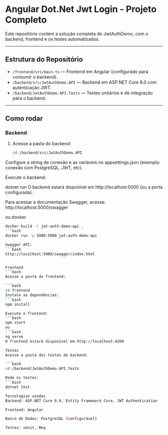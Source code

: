 # Angular Dot.Net Jwt Login - Projeto Completo

Este repositório contém a solução completa do JwtAuthDemo, com o backend, frontend e os testes automatizados.

---

## Estrutura do Repositório

- `/frontend/src/main.ts` — Frontend em Angular (configurado para consumir o backend).
- `/backend/src/JwtAuthDemo.API` — Backend em ASP.NET Core 8.0 com autenticação JWT.
- `/backend/JwtAuthDemo.API.Tests` — Testes unitários e de integração para o backend.

---

## Como rodar

### Backend

1. Acesse a pasta do backend:

   ```bash
   cd /backend/src/JwtAuthDemo.API
Configure a string de conexão e as variáveis no appsettings.json (exemplo: conexão com PostgreSQL, JWT, etc).

Execute o backend:

dotnet run
O backend estará disponível em http://localhost:5000 (ou a porta configurada).

Para acessar a documentação Swagger, acesse: http://localhost:5000/swagger

ou docker
   ```bash
   docker build -t jwt-auth-demo-api .
   ```bash
   docker run -p 5000:5000 jwt-auth-demo-api

Swagger API:
```bash
http://localhost:5000/swagger/index.html


Frontend
```bash
Acesse a pasta do frontend:

```bash
cd frontend
Instale as dependências:
```bash
npm install

Execute o frontend:
```bash
npm start
ou
```bash
ng serve
O frontend estará disponível em http://localhost:4200

Testes
Acesse a pasta dos testes do backend:

```bash
cd /backend/JwtAuthDemo.API.Tests

Rode os testes:
```bash
dotnet test

Tecnologias usadas
Backend: ASP.NET Core 8.0, Entity Framework Core, JWT Authentication

Frontend: Angular

Banco de Dados: PostgreSQL (configurável)

Testes: xUnit, Moq


